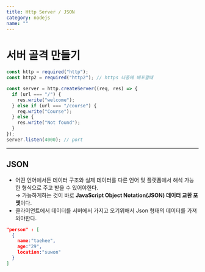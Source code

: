 ```yaml
---
title: Http Server / JSON
category: nodejs
name: ""
---
```


# 서버 골격 만들기

```javascript
const http = required("http");
const http2 = required("http2"); // https 나중에 배포할때

const server = http.createServer((req, res) => {
  if (url === "/") {
    res.write("welcome");
  } else if (url === "/course") {
    req.write("Course");
  } else {
    res.write("Not found");
  }
});
server.listen(4000); // port
```

---

## JSON

- 어떤 언어에서든 데이터 구조와 실제 데이터를 다른 언어 및 플랫폼에서 해석 가능한 형식으로 주고 받을 수 있어야한다.  
  → 가능하게하는 것이 바로 **JavaScript Object Notation(JSON) 데이터 교환 포멧**이다.
- 클라이언트에서 데이터를 서버에서 가지고 오기위해서 Json 형태의 데이터를 가져와야한다.

```json
"person" : [
  {
    name:"taehee",
    age:"29",
    location:"suwon"
  }
]
```
